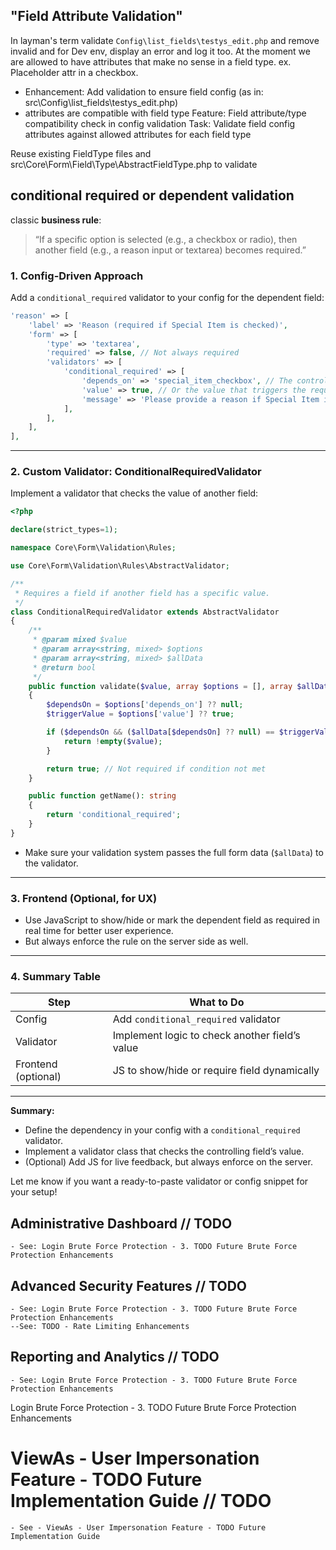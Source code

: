 ## "Field Attribute Validation"
In layman's term validate `Config\list_fields\testys_edit.php` and remove invalid and for Dev env, display an error and log it too.
At the moment we are allowed to have attributes that make no sense in a field type. ex. Placeholder attr in a checkbox.

- Enhancement: Add validation to ensure field config (as in: src\Config\list_fields\testys_edit.php)
- attributes are compatible with field type
Feature: Field attribute/type compatibility check in config validation
Task: Validate field config attributes against allowed attributes for each field type

Reuse existing FieldType files and src\Core\Form\Field\Type\AbstractFieldType.php to validate




## **conditional required or dependent validation**
classic **business rule**:
> “If a specific option is selected (e.g., a checkbox or radio), then another field (e.g., a reason input or textarea) becomes required.”
>
### 1. **Config-Driven Approach**

Add a `conditional_required` validator to your config for the dependent field:

```php
'reason' => [
    'label' => 'Reason (required if Special Item is checked)',
    'form' => [
        'type' => 'textarea',
        'required' => false, // Not always required
        'validators' => [
            'conditional_required' => [
                'depends_on' => 'special_item_checkbox', // The controlling field
                'value' => true, // Or the value that triggers the requirement
                'message' => 'Please provide a reason if Special Item is selected.',
            ],
        ],
    ],
],
```

---

### 2. **Custom Validator: ConditionalRequiredValidator**

Implement a validator that checks the value of another field:

```php
<?php

declare(strict_types=1);

namespace Core\Form\Validation\Rules;

use Core\Form\Validation\Rules\AbstractValidator;

/**
 * Requires a field if another field has a specific value.
 */
class ConditionalRequiredValidator extends AbstractValidator
{
    /**
     * @param mixed $value
     * @param array<string, mixed> $options
     * @param array<string, mixed> $allData
     * @return bool
     */
    public function validate($value, array $options = [], array $allData = []): bool
    {
        $dependsOn = $options['depends_on'] ?? null;
        $triggerValue = $options['value'] ?? true;

        if ($dependsOn && ($allData[$dependsOn] ?? null) == $triggerValue) {
            return !empty($value);
        }

        return true; // Not required if condition not met
    }

    public function getName(): string
    {
        return 'conditional_required';
    }
}
```
- Make sure your validation system passes the full form data (`$allData`) to the validator.

---

### 3. **Frontend (Optional, for UX)**

- Use JavaScript to show/hide or mark the dependent field as required in real time for better user experience.
- But always enforce the rule on the server side as well.

---

### 4. **Summary Table**

| Step                | What to Do                                    |
|---------------------|-----------------------------------------------|
| Config              | Add `conditional_required` validator          |
| Validator           | Implement logic to check another field’s value|
| Frontend (optional) | JS to show/hide or require field dynamically  |

---

**Summary:**
- Define the dependency in your config with a `conditional_required` validator.
- Implement a validator class that checks the controlling field’s value.
- (Optional) Add JS for live feedback, but always enforce on the server.

Let me know if you want a ready-to-paste validator or config snippet for your setup!




## Administrative Dashboard // TODO
    - See: Login Brute Force Protection - 3. TODO Future Brute Force Protection Enhancements
## Advanced Security Features  // TODO
    - See: Login Brute Force Protection - 3. TODO Future Brute Force Protection Enhancements
    --See: TODO - Rate Limiting Enhancements
## Reporting and Analytics  // TODO
    - See: Login Brute Force Protection - 3. TODO Future Brute Force Protection Enhancements

Login Brute Force Protection - 3. TODO Future Brute Force Protection Enhancements



# ViewAs - User Impersonation Feature - TODO Future Implementation Guide // TODO
    - See - ViewAs - User Impersonation Feature - TODO Future Implementation Guide